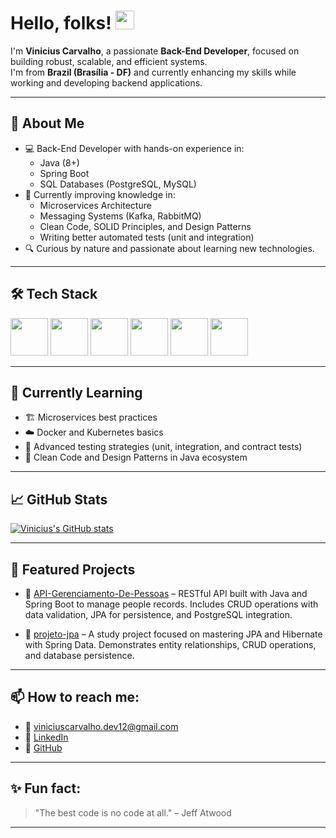 # Hello, folks! <img src="https://raw.githubusercontent.com/MartinHeinz/MartinHeinz/master/wave.gif" width="30px"/>

I'm **Vinicius Carvalho**, a passionate **Back-End Developer**, focused on building robust, scalable, and efficient systems.  
I'm from **Brazil (Brasília - DF)** and currently enhancing my skills while working and developing backend applications.

---

## 🚀 About Me
- 💻 Back-End Developer with hands-on experience in:
  - Java (8+)
  - Spring Boot
  - SQL Databases (PostgreSQL, MySQL)
- 🌱 Currently improving knowledge in:
  - Microservices Architecture
  - Messaging Systems (Kafka, RabbitMQ)
  - Clean Code, SOLID Principles, and Design Patterns
  - Writing better automated tests (unit and integration)
- 🔍 Curious by nature and passionate about learning new technologies.

---

## 🛠️ Tech Stack
<p align="left">
  <img src="https://cdn.jsdelivr.net/gh/devicons/devicon/icons/java/java-original-wordmark.svg" width="60" />
  <img src="https://cdn.jsdelivr.net/gh/devicons/devicon/icons/spring/spring-original.svg" width="60" />
  <img src="https://cdn.jsdelivr.net/gh/devicons/devicon/icons/postgresql/postgresql-original.svg" width="60"/>
  <img src="https://cdn.jsdelivr.net/gh/devicons/devicon/icons/mysql/mysql-original.svg" width="60"/>
  <img src="https://cdn.jsdelivr.net/gh/devicons/devicon/icons/docker/docker-original.svg" width="60"/>
  <img src="https://cdn.jsdelivr.net/gh/devicons/devicon/icons/git/git-original.svg" width="60"/>
</p>

---

## 🧠 Currently Learning
- 🏗️ Microservices best practices
- ☁️ Docker and Kubernetes basics
- 📜 Advanced testing strategies (unit, integration, and contract tests)
- 🧹 Clean Code and Design Patterns in Java ecosystem

---

## 📈 GitHub Stats
[![Vinicius's GitHub stats](https://github-readme-stats.vercel.app/api?username=ViniciusCarvalhoJ&show_icons=true&theme=noctis_minimus&include_all_commits=true)](https://github.com/ViniciusCarvalhoJ)

---

## 🚀 Featured Projects
- 🔗 [API-Gerenciamento-De-Pessoas](https://github.com/ViniciusCarvalhoJ/API-Gerenciamento-De-Pessoas) – RESTful API built with Java and Spring Boot to manage people records. Includes CRUD operations with data validation, JPA for persistence, and PostgreSQL integration.

- 🔗 [projeto-jpa](https://github.com/ViniciusCarvalhoJ/projeto-jpa) – A study project focused on mastering JPA and Hibernate with Spring Data. Demonstrates entity relationships, CRUD operations, and database persistence.

---

## 📫 How to reach me:
- 📧 viniciuscarvalho.dev12@gmail.com
- 🔗 [LinkedIn](https://www.linkedin.com/in/vinicius-carvalho-91245014b/)
- 💼 [GitHub](https://github.com/ViniciusCarvalhoJ)

---

## ✨ Fun fact:
> "The best code is no code at all." – Jeff Atwood

---
